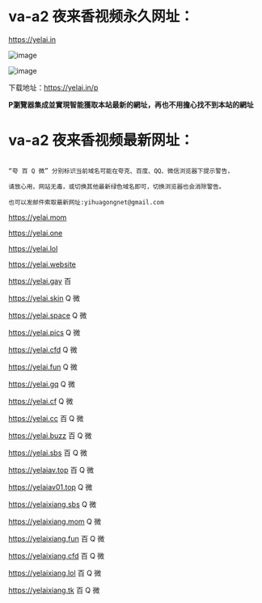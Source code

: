 # va-a2 夜来香视频永久网址：

https://yelai.in

![image](https://github.com/yihuagongnet/va-a2/assets/141849781/a86a5398-6a6a-47a7-9fa1-a1796d53ffd7)

![image](https://github.com/yihuagongnet/va-a1/assets/141849781/b5817805-9ca1-41d4-a924-18596d56a350)

下载地址：https://yelai.in/p

**P瀏覽器集成並實現智能獲取本站最新的網址，再也不用擔心找不到本站的網址**

# va-a2 夜来香视频最新网址：

```

“夸 百 Q 微” 分别标识当前域名可能在夸克、百度、QQ、微信浏览器下提示警告，

请放心用，网站无毒，或切换其他最新绿色域名即可，切换浏览器也会消除警告。

也可以发邮件索取最新网址:yihuagongnet@gmail.com

```
https://yelai.mom

https://yelai.one

https://yelai.lol

https://yelai.website

https://yelai.gay 百

https://yelai.skin Q 微

https://yelai.space Q 微

https://yelai.pics Q 微

https://yelai.cfd Q 微

https://yelai.fun Q 微

https://yelai.gq Q 微

https://yelai.cf Q 微

https://yelai.cc 百 Q 微

https://yelai.buzz 百 Q 微

https://yelai.sbs 百 Q 微

https://yelaiav.top 百 Q 微

https://yelaiav01.top Q 微

https://yelaixiang.sbs Q 微

https://yelaixiang.mom Q 微

https://yelaixiang.fun 百 Q 微

https://yelaixiang.cfd 百 Q 微

https://yelaixiang.lol 百 Q 微

https://yelaixiang.tk 百 Q 微
